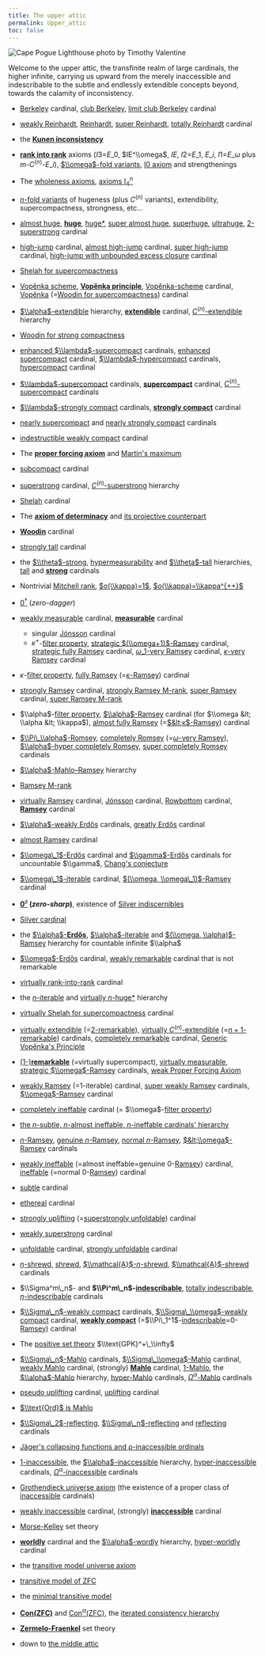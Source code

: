 ```yaml
---
title: The upper attic
permalink: Upper_attic
toc: false
---
```



![Cape Pogue Lighthouse photo by Timothy Valentine](assets/img/CapePogueLighthouse_medium.jpg)



Welcome to the upper attic, the transfinite realm of large cardinals,
the higher infinite, carrying us upward from the merely inaccessible and
indescribable to the subtle and endlessly extendible concepts beyond,
towards the calamity of inconsistency.

-   [Berkeley](Berkeley "Berkeley")
    cardinal, [club
    Berkeley](Berkeley "Berkeley"),
    [limit club
    Berkeley](Berkeley "Berkeley")
    cardinal
-   [weakly
    Reinhardt](Reinhardt "Reinhardt"),
    [Reinhardt](Reinhardt "Reinhardt"),
    [super
    Reinhardt](Reinhardt "Reinhardt"),
    [totally
    Reinhardt](Reinhardt "Reinhardt")
    cardinal
-   the **[Kunen
    inconsistency](Kunen_inconsistency "Kunen inconsistency")**
-   **[rank into
    rank](Rank_into_rank "Rank into rank")**
    axioms ($I3$=$E\_0$, $IE^\\omega$, $IE$, $I2$=$E\_1$, $E\_i$,
    $I1$=$E\_ω$ plus $m$-$C^{(n)}$-$E\_i$), [$\\omega$-fold
    variants](N-fold_variants#.24.5Comega.24-fold_variants "N-fold variants"),
    [I0
    axiom](L_of_V_lambda%2B1 "L of V lambda+1")
    and strengthenings
-   The [wholeness
    axioms](Wholeness_axioms "Wholeness axioms"),
    <a href="I4" class="mw-redirect" title="I4">axioms $\mathrm{I}_4^n$</a>
-   [$n$-fold
    variants](N-fold_variants "N-fold variants")
    of hugeness (plus $C^{(n)}$ variants), extendibility,
    supercompactness, strongness, etc...
-   [almost
    huge](Huge "Huge"),
    **[huge](Huge "Huge")**,
    [huge\*](Huge "Huge"),
    [super almost
    huge](Huge "Huge"),
    [superhuge](Huge "Huge"),
    [ultrahuge](Huge "Huge"),
    [2-superstrong](Superstrong "Superstrong")
    cardinal
-   [high-jump](High-jump "High-jump")
    cardinal, [almost
    high-jump](High-jump "High-jump")
    cardinal, [super
    high-jump](High-jump "High-jump")
    cardinal, [high-jump with unbounded excess
    closure](High-jump "High-jump")
    cardinal
-   [Shelah for
    supercompactness](Woodin#Shelah_cardinals "Woodin")
-   [Vopěnka
    scheme](Vopenka "Vopenka"),
    **[Vopěnka
    principle](Vopenka "Vopenka")**,
    [Vopěnka-scheme](Vopenka#Vop.C4.9Bnka_cardinals "Vopenka")
    cardinal,
    [Vopěnka](Vopenka#Vop.C4.9Bnka_cardinals "Vopenka")
    (=[Woodin for
    supercompactness](Woodin#Shelah_cardinals "Woodin"))
    cardinal
-   [$\\alpha$-extendible](Extendible "Extendible")
    hierarchy,
    **[extendible](Extendible "Extendible")**
    cardinal,
    [$C^{(n)}$-extendible](Extendible "Extendible")
    hierarchy
-   [Woodin for strong
    compactness](Woodin "Woodin")
-   [enhanced
    $\\lambda$-supercompact](Supercompact#Enhanced_supercompact_cardinals "Supercompact")
    cardinals, [enhanced
    supercompact](Supercompact#Enhanced_supercompact_cardinals "Supercompact")
    cardinal,
    [$\\lambda$-hypercompact](Hypercompact "Hypercompact")
    cardinals,
    [hypercompact](Hypercompact "Hypercompact")
    cardinal
-   [$\\lambda$-supercompact](Supercompact "Supercompact")
    cardinals,
    **[supercompact](Supercompact "Supercompact")**
    cardinal,
    [$C^{(n)}$-supercompact](Supercompact "Supercompact")
    cardinals
-   [$\\lambda$-strongly
    compact](Strongly_compact "Strongly compact")
    cardinals, **[strongly
    compact](Strongly_compact "Strongly compact")**
    cardinal
-   [nearly
    supercompact](Nearly_supercompact "Nearly supercompact")
    and [nearly strongly
    compact](Nearly_supercompact#Nearly_strongly_compact "Nearly supercompact")
    cardinals
-   [indestructible weakly
    compact](Weakly_compact#Indestructibility_of_a_weakly_compact_cardinal "Weakly compact")
    cardinal
-   The
    **<a href="Proper_forcing_axiom" class="mw-redirect" title="Proper forcing axiom">proper forcing axiom</a>**
    and [Martin's
    maximum](Forcing#Proper_forcing "Forcing")
-   <a href="Subcompact" class="mw-redirect" title="Subcompact">subcompact</a>
    cardinal
-   [superstrong](Superstrong "Superstrong")
    cardinal,
    [$C^{(n)}$-superstrong](Superstrong "Superstrong")
    hierarchy
-   [Shelah](Woodin#Shelah "Woodin")
    cardinal
-   The **[axiom of
    determinacy](Axiom_of_determinacy "Axiom of determinacy")**
    and
    <a href="Axiom_of_projective_determinacy" class="mw-redirect" title="Axiom of projective determinacy">its projective counterpart</a>
-   **[Woodin](Woodin "Woodin")**
    cardinal
-   <a href="Strongly_tall" class="mw-redirect" title="Strongly tall">strongly tall</a>
    cardinal
-   the
    [$\\theta$-strong](Strong "Strong"),
    [hypermeasurability](Strong#Hypermeasurable "Strong")
    and
    [$\\theta$-tall](Tall "Tall")
    hierarchies,
    [tall](Tall "Tall") and
    **[strong](Strong "Strong")**
    cardinals
-   Nontrivial [Mitchell
    rank](Mitchell_rank "Mitchell rank"),
    [$o(\\kappa)=1$](Mitchell_rank "Mitchell rank"),
    [$o(\\kappa)=\\kappa^{++}$](Mitchell_rank "Mitchell rank")
-   <a href="Zero_dagger" class="mw-redirect" title="Zero dagger">$0^\dagger$</a>
    (*zero-dagger*)
-   [weakly
    measurable](Weakly_measurable "Weakly measurable")
    cardinal,
    **[measurable](Measurable "Measurable")**
    cardinal
    -   singular
        [Jónsson](Jonsson "Jonsson")
        cardinal
    -   $κ^+$-<a href="Filter_property" class="mw-redirect" title="Filter property">filter property</a>,
        [strategic
        $(\\omega+1)$-Ramsey](Ramsey "Ramsey")
        cardinal, [strategic fully
        Ramsey](Ramsey "Ramsey")
        cardinal, [$ω\_1$-very
        Ramsey](Ramsey "Ramsey")
        cardinal, [$κ$-very
        Ramsey](Ramsey "Ramsey")
        cardinal
-   $κ$-<a href="Filter_property" class="mw-redirect" title="Filter property">filter property</a>,
    [fully
    Ramsey](Ramsey "Ramsey")
    (=[$κ$-Ramsey](Ramsey "Ramsey"))
    cardinal
-   [strongly
    Ramsey](Ramsey#Strongly_Ramsey_cardinal "Ramsey")
    cardinal, [strongly Ramsey
    M-rank](Ramsey "Ramsey"),
    [super
    Ramsey](Ramsey#Super_Ramsey_cardinal "Ramsey")
    cardinal, [super Ramsey
    M-rank](Ramsey "Ramsey")
-   $\\alpha$-<a href="Filter_property" class="mw-redirect" title="Filter property">filter property</a>,
    [$\\alpha$-Ramsey](Ramsey "Ramsey")
    cardinal (for $\\omega &lt; \\alpha &lt; \\kappa$), [almost fully
    Ramsey](Ramsey "Ramsey")
    (=[$&lt;κ$-Ramsey](Ramsey "Ramsey"))
    cardinal
-   [$\\Pi\_\\alpha$-Romsey](Ramsey "Ramsey"),
    [completely
    Romsey](Ramsey "Ramsey")
    (=[$ω$-very
    Ramsey](Ramsey "Ramsey")),
    [$\\alpha$-hyper completely
    Romsey](Ramsey "Ramsey"),
    [super completely
    Romsey](Ramsey "Ramsey")
    cardinals
-   [$\\alpha$-Mahlo–Ramsey](Ramsey "Ramsey")
    hierarchy
-   [Ramsey
    M-rank](Ramsey "Ramsey")
-   [virtually
    Ramsey](Ramsey#Virtually_Ramsey_cardinal "Ramsey")
    cardinal,
    [Jónsson](Jonsson "Jonsson")
    cardinal,
    [Rowbottom](Rowbottom "Rowbottom")
    cardinal,
    **[Ramsey](Ramsey "Ramsey")**
    cardinal
-   [$\\alpha$-weakly
    Erdős](Erdos "Erdos")
    cardinals, [greatly
    Erdős](Erdos "Erdos")
    cardinal
-   [almost
    Ramsey](Ramsey#Almost_Ramsey_cardinal "Ramsey")
    cardinal
-   [$\\omega\_1$-Erdős](Erdos "Erdos")
    cardinal and
    [$\\gamma$-Erdős](Erdos "Erdos")
    cardinals for uncountable $\\gamma$, [Chang's
    conjecture](Chang%27s_conjecture "Chang's conjecture")
-   [$\\omega\_1$-iterable](Ramsey#.24.5Calpha.24-iterable_cardinal "Ramsey")
    cardinal, [$(\\omega,
    \\omega\_1)$-Ramsey](Ramsey "Ramsey")
    cardinal
-   **<a href="Zero_sharp" class="mw-redirect" title="Zero sharp">$0^\sharp$</a>
    (*zero-sharp*)**, existence of [Silver
    indiscernibles](Constructible_universe#Silver_indiscernibles "Constructible universe")
-   <a href="Silver_cardinal" class="mw-redirect" title="Silver cardinal">Silver cardinal</a>
-   the
    [$\\alpha$-**Erdős**](Erdos "Erdos"),
    [$\\alpha$-iterable](Ramsey#.24.5Calpha.24-iterable_cardinal "Ramsey")
    and [$(\\omega,
    \\alpha)$-Ramsey](Ramsey "Ramsey")
    hierarchy for countable infinite $\\alpha$
-   [$\\omega$-Erdős](Erdos "Erdos")
    cardinal, [weakly
    remarkable](Remarkable "Remarkable")
    cardinal that is not remarkable
-   [virtually
    rank-into-rank](Rank_into_rank "Rank into rank")
    cardinal
-   the
    [$n$-iterable](Ramsey#.24.5Calpha.24-iterable_cardinal "Ramsey")
    and [virtually
    $n$-huge\*](Huge "Huge")
    hierarchy
-   [virtually Shelah for
    supercompactness](Woodin "Woodin")
    cardinal
-   [virtually
    extendible](Extendible "Extendible")
    (=[$2$-remarkable](Remarkable "Remarkable")),
    [virtually
    $C^{(n)}$-extendible](Extendible "Extendible")
    (=[$n+1$-remarkable](Remarkable "Remarkable"))
    cardinals, [completely
    remarkable](Remarkable "Remarkable")
    cardinal, [Generic Vopěnka's
    Principle](Vopenka "Vopenka")
-   [($1$-)**remarkable**](Remarkable "Remarkable")
    (=virtually supercompact), [virtually
    measurable](Measurable "Measurable"),
    [strategic
    $\\omega$-Ramsey](Ramsey "Ramsey")
    cardinals,
    <a href="Proper_forcing_axiom" class="mw-redirect" title="Proper forcing axiom">weak Proper Forcing Axiom</a>
-   [weakly
    Ramsey](Ramsey#.24.5Calpha.24-iterable_cardinal "Ramsey")
    (=$1$-iterable) cardinal, [super weakly
    Ramsey](Ramsey "Ramsey")
    cardinals,
    [$\\omega$-Ramsey](Ramsey "Ramsey")
    cardinal
-   <a href="Completely_ineffable" class="mw-redirect" title="Completely ineffable">completely ineffable</a>
    cardinal (=
    $\\omega$-<a href="Filter_property" class="mw-redirect" title="Filter property">filter property</a>)
-   [the $n$-subtle, $n$-almost ineffable, $n$-ineffable cardinals'
    hierarchy](Ineffable#Helix "Ineffable")
-   [$n$-Ramsey](Ramsey "Ramsey"),
    [genuine
    $n$-Ramsey](Ramsey "Ramsey"),
    [normal
    $n$-Ramsey](Ramsey "Ramsey"),
    [$&lt;\\omega$-Ramsey](Ramsey "Ramsey")
    cardinals
-   <a href="Weakly_ineffable" class="mw-redirect" title="Weakly ineffable">weakly ineffable</a>
    (=almost ineffable=genuine
    $0$-[Ramsey](Ramsey "Ramsey"))
    cardinal,
    [ineffable](Ineffable "Ineffable")
    (=normal
    $0$-[Ramsey](Ramsey "Ramsey"))
    cardinal
-   <a href="Subtle" class="mw-redirect" title="Subtle">subtle</a>
    cardinal
-   [ethereal](Ineffable#Ethereal_cardinal "Ineffable")
    cardinal
-   [strongly
    uplifting](Uplifting#Strongly_Uplifting "Uplifting")
    (=[superstrongly
    unfoldable](Unfoldable#Superstrongly_Unfoldable "Unfoldable"))
    cardinal
-   <a href="Weakly_superstrong" class="mw-redirect" title="Weakly superstrong">weakly superstrong</a>
    cardinal
-   [unfoldable](Unfoldable "Unfoldable")
    cardinal, [strongly
    unfoldable](Unfoldable#Strongly_Unfoldable "Unfoldable")
    cardinal
-   [$η$-shrewd](Shrewd "Shrewd"),
    [shrewd](Shrewd "Shrewd"),
    [$\\mathcal{A}$-$η$-shrewd](Shrewd "Shrewd"),
    [$\\mathcal{A}$-shrewd](Shrewd "Shrewd")
    cardinals
-   $\\Sigma^m\_n$- and
    **$\\Pi^m\_n$-[indescribable](Indescribable "Indescribable")**,
    <a href="Totally_indescribable" class="mw-redirect" title="Totally indescribable">totally indescribable</a>,
    [$η$-indescribable](Indescribable "Indescribable")
    cardinals
-   [$\\Sigma\_n$-weakly
    compact](Weakly_compact "Weakly compact")
    cardinals, [$\\Sigma\_\\omega$-weakly
    compact](Weakly_compact "Weakly compact")
    cardinal, **[weakly
    compact](Weakly_compact "Weakly compact")**
    (=$\\Pi\_1^1$-[indescribable](Indescribable "Indescribable")=$0$-[Ramsey](/web/20191104221438/http://cantorsattic.info/Ramsey "Ramsey"))
    cardinal
-   The [positive set
    theory](Positive_set_theory "Positive set theory")
    $\\text{GPK}^+\_\\infty$
-   [$\\Sigma\_n$-Mahlo](Mahlo "Mahlo")
    cardinals,
    [$\\Sigma\_\\omega$-Mahlo](Mahlo "Mahlo")
    cardinal, [weakly
    Mahlo](Mahlo "Mahlo")
    cardinal, (strongly)
    **[Mahlo](Mahlo "Mahlo")**
    cardinal,
    [$1$-Mahlo](Mahlo#Hyper-Mahlo "Mahlo"),
    the
    [$\\alpha$-Mahlo](Mahlo#Hyper-Mahlo "Mahlo")
    hierarchy,
    [hyper-Mahlo](Mahlo#Hyper-Mahlo "Mahlo")
    cardinals,
    [$Ω^α$-Mahlo](Mahlo "Mahlo")
    cardinals
-   [pseudo
    uplifting](Uplifting#pseudo_uplifting_cardinal "Uplifting")
    cardinal,
    [uplifting](Uplifting "Uplifting")
    cardinal
-   [$\\text{Ord}$ is
    Mahlo](ORD_is_Mahlo "ORD is Mahlo")
-   [$\\Sigma\_2$-reflecting](Reflecting#Sigma_2_correct_cardinals "Reflecting"),
    [$\\Sigma\_n$-reflecting](Reflecting "Reflecting")
    and
    [reflecting](Reflecting "Reflecting")
    cardinals
-   [Jäger's collapsing functions and ρ-inaccessible
    ordinals](J%C3%A4ger%27s_collapsing_functions_and_%CF%81-inaccessible_ordinals "Jäger's collapsing functions and ρ-inaccessible ordinals")
-   [$1$-inaccessible](Inaccessible#Degrees_of_inaccessibility "Inaccessible"),
    the
    [$\\alpha$-inaccessible](Inaccessible#Degrees_of_inaccessibility "Inaccessible")
    hierarchy,
    [hyper-inaccessible](Inaccessible#Hyper-inaccessible "Inaccessible")
    cardinals,
    [$Ω^α$-inaccessible](Inaccessible "Inaccessible")
    cardinals
-   [Grothendieck universe
    axiom](Inaccessible#Universes "Inaccessible")
    (the existence of a proper class of
    [inaccessible](Inaccessible "Inaccessible")
    cardinals)
-   [weakly
    inaccessible](Inaccessible#Weakly_inaccessible_cardinal "Inaccessible")
    cardinal, (strongly)
    **[inaccessible](Inaccessible "Inaccessible")**
    cardinal
-   <a href="Morse-Kelley_set_theory" class="mw-redirect" title="Morse-Kelley set theory">Morse-Kelley</a>
    set theory
-   **[worldly](Worldly "Worldly")**
    cardinal and the
    [$\\alpha$-wordly](Worldly#Degrees_of_worldliness "Worldly")
    hierarchy,
    [hyper-worldly](Worldly#Degrees_of_worldliness "Worldly")
    cardinal
-   the
    <a href="Transitive_ZFC_model#Transitive_model_universe_axiom" class="mw-redirect" title="Transitive ZFC model">transitive model universe axiom</a>
-   <a href="Transitive_ZFC_model" class="mw-redirect" title="Transitive ZFC model">transitive model of $\text{ZFC}$</a>
-   the
    <a href="Transitive_ZFC_model#Minimal_transitive_model_of_ZFC" class="mw-redirect" title="Transitive ZFC model">minimal transitive model</a>
-   **<a href="Con_ZFC" class="mw-redirect" title="Con ZFC">$\text{Con(ZFC)}$</a>**
    and
    <a href="Con_ZFC#Consistency_hierarchy" class="mw-redirect" title="Con ZFC">$\text{Con}^\alpha(\text{ZFC})$</a>,
    the
    <a href="Con_ZFC#Consistency_hierarchy" class="mw-redirect" title="Con ZFC">iterated consistency hierarchy</a>
-   **[Zermelo-Fraenkel](ZFC "ZFC")**
    set theory


-   down to
    <a href="The_middle_attic" class="mw-redirect" title="The middle attic">the middle attic</a>


